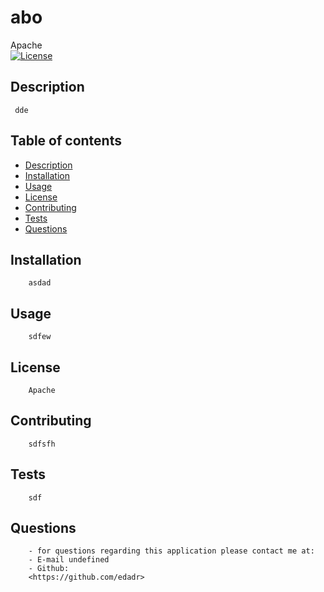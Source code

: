 
# abo
Apache<br>[![License](https://img.shields.io/badge/License-Apache%202.0-blue.svg)](https://opensource.org/licenses/Apache-2.0)
## Description 
     dde
## Table of contents
* [Description](#description)
* [Installation](#installation)
* [Usage](#usage)
* [License](#license)
* [Contributing](#contributing)
* [Tests](#tests)
* [Questions](#questions)

## Installation
        asdad
## Usage 
        sdfew
## License
        Apache
## Contributing
        sdfsfh
## Tests
        sdf
## Questions
        - for questions regarding this application please contact me at:
        - E-mail undefined
        - Github:
        <https://github.com/edadr>

    